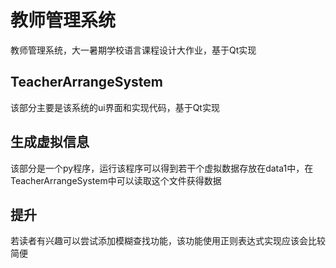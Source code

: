 # 教师管理系统
教师管理系统，大一暑期学校语言课程设计大作业，基于Qt实现
## TeacherArrangeSystem
该部分主要是该系统的ui界面和实现代码，基于Qt实现
## 生成虚拟信息
该部分是一个py程序，运行该程序可以得到若干个虚拟数据存放在data1中，在TeacherArrangeSystem中可以读取这个文件获得数据
## 提升
若读者有兴趣可以尝试添加模糊查找功能，该功能使用正则表达式实现应该会比较简便

